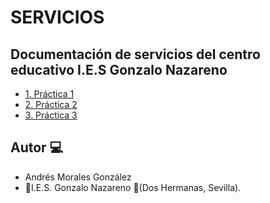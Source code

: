 # SERVICIOS


## Documentación de servicios del centro educativo I.E.S Gonzalo Nazareno

- [1. Práctica 1](./Practicas/Practica1.md)
- [2. Práctica 2](./Practicas/Practica2.md)
- [3. Práctica 3](./practica_3/practica3.md)


## Autor :computer:
* Andrés Morales González
* :school:I.E.S. Gonzalo Nazareno :round_pushpin:(Dos Hermanas, Sevilla).
